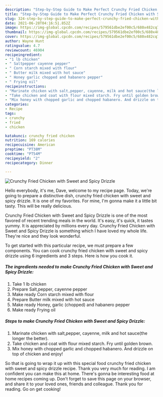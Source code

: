 ```yaml
---
description: "Step-by-Step Guide to Make Perfect Crunchy Fried Chicken with Sweet and Spicy Drizzle"
title: "Step-by-Step Guide to Make Perfect Crunchy Fried Chicken with Sweet and Spicy Drizzle"
slug: 324-step-by-step-guide-to-make-perfect-crunchy-fried-chicken-with-sweet-and-spicy-drizzle
date: 2021-06-28T04:16:51.852Z
image: https://img-global.cpcdn.com/recipes/579561dbe2ef00c5/680x482cq70/crunchy-fried-chicken-with-sweet-and-spicy-drizzle-recipe-main-photo.jpg
thumbnail: https://img-global.cpcdn.com/recipes/579561dbe2ef00c5/680x482cq70/crunchy-fried-chicken-with-sweet-and-spicy-drizzle-recipe-main-photo.jpg
cover: https://img-global.cpcdn.com/recipes/579561dbe2ef00c5/680x482cq70/crunchy-fried-chicken-with-sweet-and-spicy-drizzle-recipe-main-photo.jpg
author: Wayne Hunt
ratingvalue: 4.7
reviewcount: 46904
recipeingredient:
- "1 lb chicken"
- " Saltpepper cayenne pepper"
- " Corn starch mixed with flour"
- " Butter milk mixed with hot sauce"
- " Honey garlic chopped and habanero pepper"
- " Frying oil"
recipeinstructions:
- "Marinate chicken with salt,pepper, cayenne, milk and hot sauce(the longer the better)."
- "Take chicken and coat with flour mixed starch. Fry until golden brown."
- "Mix honey with chopped garlic and chopped habanero. And drizzle on top of chicken and enjoy!"
categories:
- Recipe
tags:
- crunchy
- fried
- chicken

katakunci: crunchy fried chicken 
nutrition: 169 calories
recipecuisine: American
preptime: "PT38M"
cooktime: "PT54M"
recipeyield: "2"
recipecategory: Dinner

---
```



![Crunchy Fried Chicken with Sweet and Spicy Drizzle](https://img-global.cpcdn.com/recipes/579561dbe2ef00c5/680x482cq70/crunchy-fried-chicken-with-sweet-and-spicy-drizzle-recipe-main-photo.jpg)

Hello everybody, it's me, Dave, welcome to my recipe page. Today, we're going to prepare a distinctive dish, crunchy fried chicken with sweet and spicy drizzle. It is one of my favorites. For mine, I'm gonna make it a little bit tasty. This will be really delicious.

Crunchy Fried Chicken with Sweet and Spicy Drizzle is one of the most favored of recent trending meals in the world. It's easy, it's quick, it tastes yummy. It is appreciated by millions every day. Crunchy Fried Chicken with Sweet and Spicy Drizzle is something which I have loved my whole life. They're nice and they look wonderful.




To get started with this particular recipe, we must prepare a few components. You can cook crunchy fried chicken with sweet and spicy drizzle using 6 ingredients and 3 steps. Here is how you cook it.

<!--inarticleads1-->

##### The ingredients needed to make Crunchy Fried Chicken with Sweet and Spicy Drizzle:

1. Take 1 lb chicken
1. Prepare  Salt,pepper, cayenne pepper
1. Make ready  Corn starch mixed with flour
1. Prepare  Butter milk mixed with hot sauce
1. Make ready  Honey, garlic (chopped) and habanero pepper
1. Make ready  Frying oil




<!--inarticleads2-->

##### Steps to make Crunchy Fried Chicken with Sweet and Spicy Drizzle:

1. Marinate chicken with salt,pepper, cayenne, milk and hot sauce(the longer the better).
1. Take chicken and coat with flour mixed starch. Fry until golden brown.
1. Mix honey with chopped garlic and chopped habanero. And drizzle on top of chicken and enjoy!




So that is going to wrap it up with this special food crunchy fried chicken with sweet and spicy drizzle recipe. Thank you very much for reading. I am confident you can make this at home. There's gonna be interesting food at home recipes coming up. Don't forget to save this page on your browser, and share it to your loved ones, friends and colleague. Thank you for reading. Go on get cooking!
